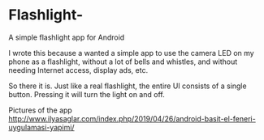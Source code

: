 # Flashlight-
A simple flashlight app for Android 

I wrote this because a wanted a simple app to use the camera LED on my phone as a flashlight, without a lot of bells 
and whistles, and without needing Internet access, display ads, etc.

So there it is.  Just like a real flashlight, the entire UI consists of a single button.  Pressing it will turn the 
light on and off.

Pictures of the app http://www.ilyasaglar.com/index.php/2019/04/26/android-basit-el-feneri-uygulamasi-yapimi/
